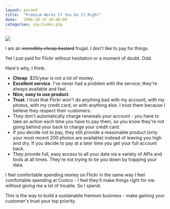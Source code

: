 ```yaml
---
layout: parand
title:  "Fremium Works If You Do It Right"
date:   2008-10-15 10:00:00
categories: say/index.php
---
```

![](http://l.yimg.com/g/images/flickr_logo_gamma.gif.v59899.14)

I am an <del>incredibly cheap bastard</del> frugal. I don't like to pay for things.

Yet I just paid for Flickr without hesitation or a moment of doubt. Odd.

Here's why, I think:

* **Cheap**: $25/year is not a lot of money.
* **Excellent service**. I've never had a problem with the service; they're always available and fast.
* **Nice, easy to use product**.
* **Trust**. I trust that Flickr won't do anything bad with my account, with my photos, with my credit card, or with anything else. I trust them because I believe they respect their customers: 
* They don't automatically charge renewals your account - you have to take an action each time you have to pay them, so you know they're not going behind your back to charge your credit card.
* If you decide not to pay, they still provide a reasonable product \(only your most recent 200 photos are available\) instead of leaving you high and dry. If you decide to pay at a later time you get your full account back.
* They provide full, easy access to all your data via a variety of APIs and tools at all times. They're not trying to tie you down by trapping your data.

I feel comfortable spending money on Flickr in the same way I feel comfortable spending at Costco - I feel they'll make things right for me without giving me a lot of trouble. So I spend.

This is the way to build a sustainable fremium business - make gaining your customer's trust your top priority.
